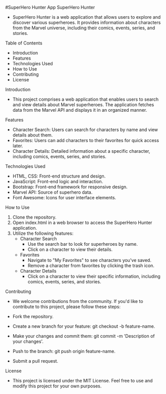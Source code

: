 #SuperHero Hunter App
SuperHero Hunter
- SuperHero Hunter is a web application that allows users to explore and discover various superheroes. It provides information about characters from the Marvel universe, including their comics, events, series, and stories.

Table of Contents
- Introduction
- Features
- Technologies Used
- How to Use
- Contributing
- License

Introduction
- This project comprises a web application that enables users to search and view details about Marvel superheroes. The application fetches data from the Marvel API and displays it in an organized manner.

Features
- Character Search: Users can search for characters by name and view details about them.
- Favorites: Users can add characters to their favorites for quick access later.
- Character Details: Detailed information about a specific character, including comics, events, series, and stories.
 
Technologies Used
- HTML, CSS: Front-end structure and design.
- JavaScript: Front-end logic and interaction.
- Bootstrap: Front-end framework for responsive design.
- Marvel API: Source of superhero data.
- Font Awesome: Icons for user interface elements.

How to Use
1. Clone the repository.
2. Open index.html in a web browser to access the SuperHero Hunter application.
3. Utilize the following features:
   - Character Search
     - Use the search bar to look for superheroes by name.
     - Click on a character to view their details.
   - Favorites
     - Navigate to "My Favorites" to see characters you've saved.
     - Remove a character from favorites by clicking the trash icon.
   - Character Details
     - Click on a character to view their specific information, including comics, events, series, and stories.
    
Contributing
- We welcome contributions from the community. If you'd like to contribute to this project, please follow these steps:
  
- Fork the repository.
- Create a new branch for your feature: git checkout -b feature-name.
- Make your changes and commit them: git commit -m 'Description of your changes'.
- Push to the branch: git push origin feature-name.
- Submit a pull request.

License
- This project is licensed under the MIT License. Feel free to use and modify this project for your own purposes.
